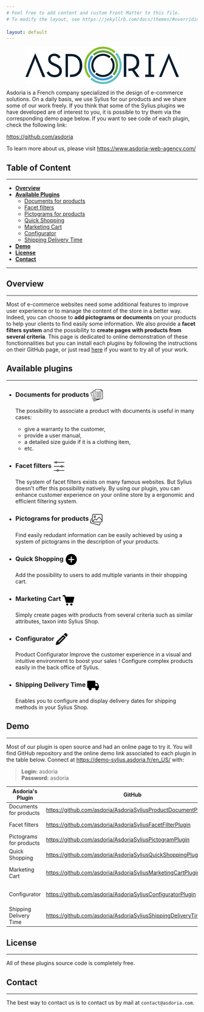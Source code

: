 ```yaml
---
# Feel free to add content and custom Front Matter to this file.
# To modify the layout, see https://jekyllrb.com/docs/themes/#overriding-theme-defaults

layout: default
---
```

<p style="display: flex; align-items: center;flex-direction: column;"><img src="documentation/asdoria-logo.png" alt="" style="border: none"></p>

Asdoria is a French company specialized in the design of e-commerce solutions. On a daily basis, we use Sylius for our products and we share some of our work freely. If you think that some of the Sylius plugins we have developed are of interest to you, it is possible to try them via the corresponding demo page below.
If you want to see code of each plugin, check the following link: 

https://github.com/asdoria

To learn more about us, please visit https://www.asdoria-web-agency.com/

## Table of Content
***

* [**Overview**](#overview)
* [**Available Plugins**](#available-plugins)
    * [Documents for products](#documents-for-products)
    * [Facet filters](#facet-filters)
    * [Pictograms for products](#pictograms-for-products)
    * [Quick Shopping](#quick-shopping)
    * [Marketing Cart](#marketing-cart)
    * [Configurator](#configurator)
    * [Shipping Delivery Time](#shipping-delivery-time)
* [**Demo**](#demo)
* [**License**](#license)
* [**Contact**](#contact)
***

## Overview
***

Most of e-commerce websites need some additional features to improve user experience or to manage the content of the store in a better way. Indeed, you can choose to **add pictograms or documents** on your products to help your clients to find easily some information. We also provide a **facet filters system** and the possibility to **create pages with products from several criteria**. This page is dedicated to online demonstration of these fonctionnalities but you can install each plugins by following the instructions on their GitHub page, or just read [here](#local-installation-if-wanted) if you want to try all of your work.

## Available plugins
***
* ### Documents for products <img src="documentation/documents.png" width="32" alt="" style="vertical-align: middle">

  The possibility to associate a product with documents is useful in many cases:

    * give a warranty to the customer,
    * provide a user manual,
    * a detailed size guide if it is a clothing item,
    * etc.

* ### Facet filters <img src="documentation/filters.png" width="32" alt="" style="vertical-align: middle">

  The system of facet filters exists on many famous websites. But Sylius doesn't offer this possibility natively. By using our plugin, you can enhance customer experience on your online store by a ergonomic and efficient filtering system.

* ### Pictograms for products <img src="documentation/pictograms.png" width="32" alt="" style="vertical-align: middle">

  Find easily redudant information can be easily achieved by using a system of pictograms in the description of your products.

* ### Quick Shopping <img src="documentation/quickshopping.png" width="32" alt="" style="vertical-align: middle">

  Add the possibility to users to add multiple variants in their shopping cart.

* ### Marketing Cart <img src="documentation/cart.png" width="31" alt="" style="vertical-align: middle">

  Simply create pages with products from several criteria such as similar attributes, taxon into Sylius Shop.

* ### Configurator <img src="documentation/pencil.png" width="31" alt="" style="vertical-align: middle">

  Product Configurator Improve the customer experience in a visual and intuitive environment to boost your sales ! Configure complex products easily in the back office of Sylius.

* ### Shipping Delivery Time <img src="documentation/truck.svg" width="31" alt="" style="vertical-align: middle">

  Enables you to configure and display delivery dates for shipping methods in your Sylius Shop.

## Demo
***
Most of our plugin is open source and had an online page to try it. You will find GitHub repository and the online demo link associated to each plugin in the table below.
Connect at https://demo-sylius.asdoria.fr/en_US/ with:
> **Login:** asdoria \
> **Password:** asdoria

| Asdoria's Plugin         | GitHub                                                               | Online Demo                                                                                        |
|--------------------------|----------------------------------------------------------------------|----------------------------------------------------------------------------------------------------|
| Documents for products   | https://github.com/asdoria/AsdoriaSyliusProductDocumentPlugin        | https://demo-sylius.asdoria.fr/admin/document-types/                                               |
| Facet filters            | https://github.com/asdoria/AsdoriaSyliusFacetFilterPlugin            | https://demo-sylius.asdoria.fr/admin/facet-filters/                                                |
| Pictograms for products  | https://github.com/asdoria/AsdoriaSyliusPictogramPlugin              | https://demo-sylius.asdoria.fr/admin/pictogram-groups/                                             |
| Quick Shopping           | https://github.com/asdoria/AsdoriaSyliusQuickShoppingPlugin          | https://demo-sylius.asdoria.fr/en_US/quick-shopping                                                |
| Marketing Cart           | https://github.com/asdoria/AsdoriaSyliusMarketingCartPlugin          | https://demo-sylius.asdoria.fr/en_US/marketing-carts/summer-collection                             |
| Configurator             | https://github.com/asdoria/AsdoriaSyliusConfiguratorPlugin           | https://demo-sylius.asdoria.fr/en_US/configurators/classic-embroidered-hat-with-your-customization |
| Shipping Delivery Time   | https://github.com/asdoria/AsdoriaSyliusShippingDeliveryTimePlugin   |  https://demo-sylius.asdoria.fr/en_US/products/sport-basic-white-t-shirt                           |
## License
***

All of these plugins source code is completely free.

## Contact
***

The best way to contact us is to contact us by mail at `contact@asdoria.com`.
